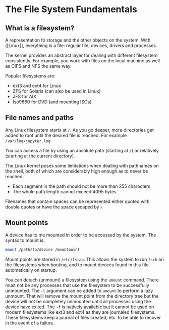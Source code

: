 # The File System Fundamentals
## What is a filesystem?
A representation fo storage and the other objects on the system. With [[Linux]], everything is a file: regular file, devices, drivers and processes.

The kernel provides an abstract layer for dealing with different filesystem consistently. For example, you work with files on the local machine as well as CIFS and NFS the same way.

Popular filesystems are:
- ext3 and ext4 for Linux
- ZFS for Solaris (can also be used in Linux)
- JFS for AIX
- Iso9660 for DVD (and mounting ISOs)

## File names and paths
Any Linux filesystem starts at `/`. As you go deeper, more directories get added to root until the desired file is reached. For example `/var/log/jupyter.log`.

You can access a file by using an absolute path (starting at `/`) or relatively (starting at the current directory). 

The Linux kernel poses some limitations when dealing with pathnames on the shell, both of which are considerably high enough as to never be reached:
- Each segment in the path should not be more than 255 characters
- The whole path length cannot exceed 4095 bytes

Filenames that contain spaces can be represented either quoted with double quotes or have the space escaped by `\`


## Mount points
A device has to me mounted in order to be accessed by the system. The syntax to mount is:
``` bash
mount /path/to/device /mountpoint
```

Mount points are stored in `/etc/fstab`. This allows the system to run `fsck` on the filesystems when booting, and to mount devices found in this file automatically on startup.

You can detach (unmount) a filesystem using the `umount` command. There must not be any processes that use the filesystem to be successfully unmounted. The `-l` argument can be added to `umount` to perform a lazy unmount. That will remove the mount point from the directory tree but the device will not be completely unmounted untill all processes using the device have exited. The `-f` is natively available but it cannot be used on modern filesystems like ext3 and ext4 as they are journaled filesystems. These filesystems keep a journal of files created, etc. to be able to recover in the event of a failure.